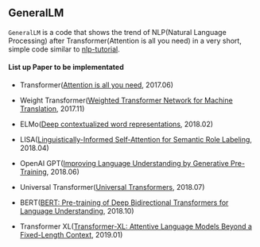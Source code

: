 ## GeneralLM

`GeneralLM` is a code that shows the trend of NLP(Natural Language Processing) after Transformer(Attention is all you need) in a very short, simple code similar to [nlp-tutorial](https://github.com/graykode/nlp-tutorial).



#### List up Paper to be implementated

- Transformer([Attention is all you need](https://arxiv.org/abs/1706.03762), 2017.06)

- Weight Transformer([Weighted Transformer Network for Machine Translation](https://arxiv.org/abs/1711.02132), 2017.11)
- ELMo([Deep contextualized word representations](https://arxiv.org/abs/1802.05365), 2018.02)
- LISA([Linguistically-Informed Self-Attention for Semantic Role Labeling](https://arxiv.org/abs/1804.08199), 2018.04)

- OpenAI GPT([Improving Language Understanding by Generative Pre-Training](<https://s3-us-west-2.amazonaws.com/openai-assets/research-covers/language-unsupervised/language_understanding_paper.pdf>), 2018.06)
- Universal Transformer([Universal Transformers](https://arxiv.org/abs/1807.03819), 2018.07)

- BERT([BERT: Pre-training of Deep Bidirectional Transformers for Language Understanding](https://arxiv.org/abs/1810.04805), 2018.10)
- Transformer XL([Transformer-XL: Attentive Language Models Beyond a Fixed-Length Context](https://arxiv.org/abs/1901.02860), 2019.01)
